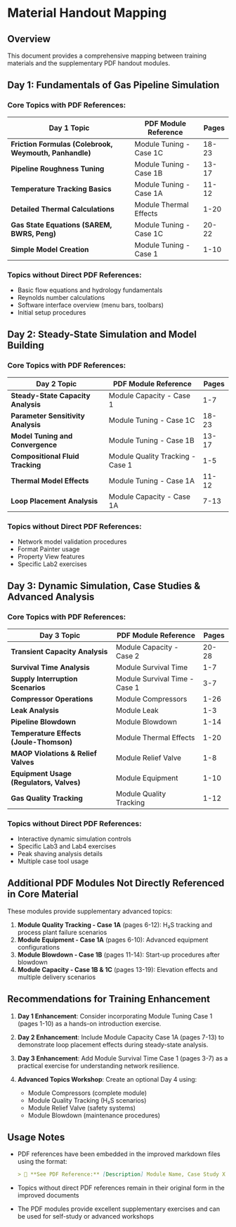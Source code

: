 # Material Handout Mapping

## Overview
This document provides a comprehensive mapping between training materials and the supplementary PDF handout modules.

## Day 1: Fundamentals of Gas Pipeline Simulation

### Core Topics with PDF References:

| Day 1 Topic | PDF Module Reference | Pages |
|-------------|---------------------|--------|
| **Friction Formulas (Colebrook, Weymouth, Panhandle)** | Module Tuning - Case 1C | 18-23 |
| **Pipeline Roughness Tuning** | Module Tuning - Case 1B | 13-17 |
| **Temperature Tracking Basics** | Module Tuning - Case 1A | 11-12 |
| **Detailed Thermal Calculations** | Module Thermal Effects | 1-20 |
| **Gas State Equations (SAREM, BWRS, Peng)** | Module Tuning - Case 1C | 20-22 |
| **Simple Model Creation** | Module Tuning - Case 1 | 1-10 |

### Topics without Direct PDF References:
- Basic flow equations and hydrology fundamentals
- Reynolds number calculations
- Software interface overview (menu bars, toolbars)
- Initial setup procedures

## Day 2: Steady-State Simulation and Model Building

### Core Topics with PDF References:

| Day 2 Topic | PDF Module Reference | Pages |
|-------------|---------------------|--------|
| **Steady-State Capacity Analysis** | Module Capacity - Case 1 | 1-7 |
| **Parameter Sensitivity Analysis** | Module Tuning - Case 1C | 18-23 |
| **Model Tuning and Convergence** | Module Tuning - Case 1B | 13-17 |
| **Compositional Fluid Tracking** | Module Quality Tracking - Case 1 | 1-5 |
| **Thermal Model Effects** | Module Tuning - Case 1A | 11-12 |
| **Loop Placement Analysis** | Module Capacity - Case 1A | 7-13 |

### Topics without Direct PDF References:
- Network model validation procedures
- Format Painter usage
- Property View features
- Specific Lab2 exercises

## Day 3: Dynamic Simulation, Case Studies & Advanced Analysis

### Core Topics with PDF References:

| Day 3 Topic | PDF Module Reference | Pages |
|-------------|---------------------|--------|
| **Transient Capacity Analysis** | Module Capacity - Case 2 | 20-28 |
| **Survival Time Analysis** | Module Survival Time | 1-7 |
| **Supply Interruption Scenarios** | Module Survival Time - Case 1 | 3-7 |
| **Compressor Operations** | Module Compressors | 1-26 |
| **Leak Analysis** | Module Leak | 1-3 |
| **Pipeline Blowdown** | Module Blowdown | 1-14 |
| **Temperature Effects (Joule-Thomson)** | Module Thermal Effects | 1-20 |
| **MAOP Violations & Relief Valves** | Module Relief Valve | 1-8 |
| **Equipment Usage (Regulators, Valves)** | Module Equipment | 1-10 |
| **Gas Quality Tracking** | Module Quality Tracking | 1-12 |

### Topics without Direct PDF References:
- Interactive dynamic simulation controls
- Specific Lab3 and Lab4 exercises
- Peak shaving analysis details
- Multiple case tool usage

## Additional PDF Modules Not Directly Referenced in Core Material

These modules provide supplementary advanced topics:

1. **Module Quality Tracking - Case 1A** (pages 6-12): H₂S tracking and process plant failure scenarios
2. **Module Equipment - Case 1A** (pages 6-10): Advanced equipment configurations
3. **Module Blowdown - Case 1B** (pages 11-14): Start-up procedures after blowdown
4. **Module Capacity - Case 1B & 1C** (pages 13-19): Elevation effects and multiple delivery scenarios

## Recommendations for Training Enhancement

1. **Day 1 Enhancement**: Consider incorporating Module Tuning Case 1 (pages 1-10) as a hands-on introduction exercise.

2. **Day 2 Enhancement**: Include Module Capacity Case 1A (pages 7-13) to demonstrate loop placement effects during steady-state analysis.

3. **Day 3 Enhancement**: Add Module Survival Time Case 1 (pages 3-7) as a practical exercise for understanding network resilience.

4. **Advanced Topics Workshop**: Create an optional Day 4 using:
   - Module Compressors (complete module)
   - Module Quality Tracking (H₂S scenarios)
   - Module Relief Valve (safety systems)
   - Module Blowdown (maintenance procedures)

## Usage Notes

- PDF references have been embedded in the improved markdown files using the format:
  ```markdown
  > 📖 **See PDF Reference:** [Description] Module Name, Case Study X (pages Y-Z)
  ```

- Topics without direct PDF references remain in their original form in the improved documents

- The PDF modules provide excellent supplementary exercises and can be used for self-study or advanced workshops
